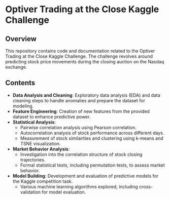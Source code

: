 

# Optiver Trading at the Close Kaggle Challenge

## Overview
This repository contains code and documentation related to the Optiver Trading at the Close Kaggle Challenge. The challenge revolves around predicting stock price movements during the closing auction on the Nasdaq exchange.

## Contents
- **Data Analysis and Cleaning**: Exploratory data analysis (EDA) and data cleaning steps to handle anomalies and prepare the dataset for modeling.
- **Feature Engineering**: Creation of new features from the provided dataset to enhance predictive power.
- **Statistical Analysis**:
  - Pairwise correlation analysis using Pearson correlation.
  - Autocorrelation analysis of stock performance across different days.
  - Measurement of stock similarities and clustering using k-means and TSNE visualization.
- **Market Behavior Analysis**:
  - Investigation into the correlation structure of stock closing trajectories.
  - Formal statistical tests, including permutation tests, to assess market behavior.
- **Model Building**: Development and evaluation of predictive models for the Kaggle competition task.
  - Various machine learning algorithms explored, including cross-validation for model evaluation.
  


